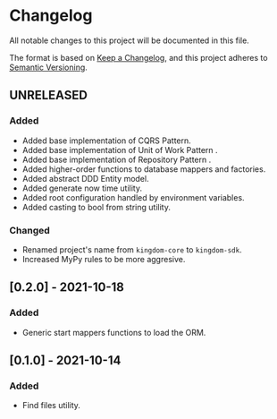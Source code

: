 # Changelog
All notable changes to this project will be documented in this file.

The format is based on [Keep a Changelog](https://keepachangelog.com/en/1.0.0/),
and this project adheres to [Semantic Versioning](https://semver.org/spec/v2.0.0.html).

## UNRELEASED
### Added
- Added base implementation of CQRS Pattern.
- Added base implementation of Unit of Work Pattern .
- Added base implementation of Repository Pattern .
- Added higher-order functions to database mappers and factories.
- Added abstract DDD Entity model.
- Added generate now time utility.
- Added root configuration handled by environment variables.
- Added casting to bool from string utility.
### Changed
- Renamed project's name from `kingdom-core` to `kingdom-sdk`.
- Increased MyPy rules to be more aggresive.

## [0.2.0] - 2021-10-18
### Added
- Generic start mappers functions to load the ORM.

## [0.1.0] - 2021-10-14
### Added
- Find files utility.
